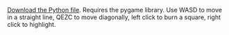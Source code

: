 [Download the Python file](https://etiennedyer.github.io/assets/angel/angel-1-game.py). Requires the pygame library.
Use WASD to move in a straight line, QEZC to move diagonally, left click to burn a square, right click to highlight.
